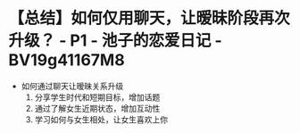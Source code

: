 # 【总结】如何仅用聊天，让暧昧阶段再次升级？ - P1 - 池子的恋爱日记 - BV19g41167M8

-   如何通过聊天让暧昧关系升级
    1.  分享学生时代和短期目标，增加话题
    2.  通过了解女生近期状态，增加互动性
    3.  学习如何与女生相处，让女生喜欢上你